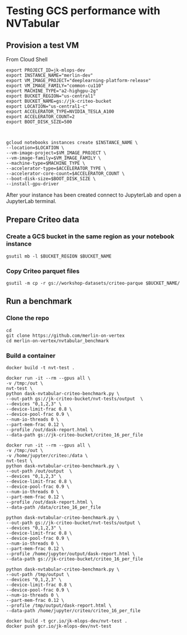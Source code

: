 # Testing GCS performance with NVTabular

## Provision a test VM

From Cloud Shell

```
export PROJECT_ID=jk-mlops-dev
export INSTANCE_NAME="merlin-dev"
export VM_IMAGE_PROJECT="deeplearning-platform-release"
export VM_IMAGE_FAMILY="common-cu110"
export MACHINE_TYPE="a2-highgpu-2g"
export BUCKET_REGION="us-central1"
export BUCKET_NAME=gs://jk-criteo-bucket
export LOCATION="us-central1-c"
export ACCELERATOR_TYPE=NVIDIA_TESLA_A100
export ACCELERATOR_COUNT=2
export BOOT_DISK_SIZE=500



gcloud notebooks instances create $INSTANCE_NAME \
--location=$LOCATION \
--vm-image-project=$VM_IMAGE_PROJECT \
--vm-image-family=$VM_IMAGE_FAMILY \
--machine-type=$MACHINE_TYPE \
--accelerator-type=$ACCELERATOR_TYPE \
--accelerator-core-count=$ACCELERATOR_COUNT \
--boot-disk-size=$BOOT_DISK_SIZE \
--install-gpu-driver

```

After your instance has been created connect to JupyterLab and open a JupyterLab terminal.


## Prepare Criteo data

### Create a GCS bucket in the same region as your notebook instance

```
gsutil mb -l $BUCKET_REGION $BUCKET_NAME
```

### Copy Criteo parquet files
```
gsutil -m cp -r gs://workshop-datasets/criteo-parque $BUCKET_NAME/

```



## Run a benchmark

### Clone the repo
```
cd 
git clone https://github.com/merlin-on-vertex
cd merlin-on-vertex/nvtabular_benchmark

```

### Build a container

```
docker build -t nvt-test .
```

```
docker run -it --rm --gpus all \
-v /tmp:/out \
nvt-test \
python dask-nvtabular-criteo-benchmark.py \
--out-path gs://jk-criteo-bucket/nvt-tests/output  \
--devices "0,1,2,3" \
--device-limit-frac 0.8 \
--device-pool-frac 0.9 \
--num-io-threads 0 \
--part-mem-frac 0.12 \
--profile /out/dask-report.html \
--data-path gs://jk-criteo-bucket/criteo_16_per_file 
```

```
docker run -it --rm --gpus all \
-v /tmp:/out \
-v /home/jupyter/criteo:/data \
nvt-test \
python dask-nvtabular-criteo-benchmark.py \
--out-path /out/output  \
--devices "0,1,2,3" \
--device-limit-frac 0.8 \
--device-pool-frac 0.9 \
--num-io-threads 0 \
--part-mem-frac 0.12 \
--profile /out/dask-report.html \
--data-path /data/criteo_16_per_file
```

```
python dask-nvtabular-criteo-benchmark.py \
--out-path gs://jk-criteo-bucket/nvt-tests/output \
--devices "0,1,2,3" \
--device-limit-frac 0.8 \
--device-pool-frac 0.9 \
--num-io-threads 0 \
--part-mem-frac 0.12 \
--profile /home/jupyter/output/dask-report.html \
--data-path gs://jk-criteo-bucket/criteo_16_per_file 
```

```
python dask-nvtabular-criteo-benchmark.py \
--out-path /tmp/output \
--devices "0,1,2,3" \
--device-limit-frac 0.8 \
--device-pool-frac 0.9 \
--num-io-threads 0 \
--part-mem-frac 0.12 \
--profile /tmp/output/dask-report.html \
--data-path /home/jupyter/criteo/criteo_16_per_file 
```


```
docker build -t gcr.io/jk-mlops-dev/nvt-test .
docker push gcr.io/jk-mlops-dev/nvt-test
```